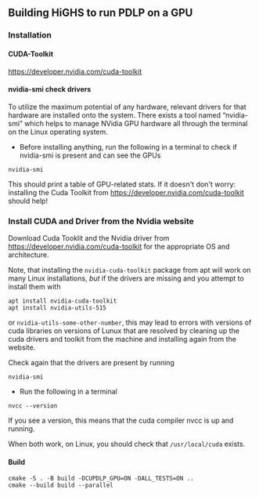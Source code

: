 ## Building HiGHS to run PDLP on a GPU

### Installation

#### CUDA-Toolkit 

https://developer.nvidia.com/cuda-toolkit

#### nvidia-smi check drivers

To utilize the maximum potential of any hardware, relevant drivers for that hardware are installed onto the system. There exists a tool named “nvidia-smi” which helps to manage NVidia GPU hardware all through the terminal on the Linux operating system. 

* Before installing anything, run the following in a terminal to check if nvidia-smi is present and can see the GPUs

```
nvidia-smi
```

This should print a table of GPU-related stats. If it doesn't don't worry: installing the Cuda Toolkit from https://developer.nvidia.com/cuda-toolkit should help!

### Install CUDA and Driver from the Nvidia website

Download Cuda Tooklit and the Nvidia driver from https://developer.nvidia.com/cuda-toolkit for the appropriate OS and architecture.

Note, that installing the `nvidia-cuda-toolkit` package from apt will work on many Linux installations, *but* if the drivers are missing and you attempt to install them with
```
apt install nvidia-cuda-toolkit
apt install nvidia-utils-515
```
or `nvidia-utils-some-other-number`, this may lead to errors with versions of cuda libraries on versions of Lunux that are resolved by cleaning up the cuda drivers and toolkit from the machine and installing again from the website. 

Check again that the drivers are present by running 
```
nvidia-smi
```

* Run the following in a terminal

```
nvcc --version
```

If you see a version, this means that the cuda compiler nvcc is up and running.

When both work, on Linux, you should check that `/usr/local/cuda` exists. 

#### Build

```
cmake -S . -B build -DCUPDLP_GPU=ON -DALL_TESTS=ON ..
cmake --build build --parallel
```

